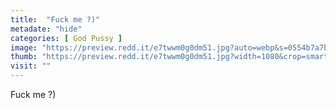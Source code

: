 ```yaml
---
title:  "Fuck me ?)"
metadate: "hide"
categories: [ God Pussy ]
image: "https://preview.redd.it/e7twwm0g0dm51.jpg?auto=webp&s=0554b7a7bdd6eb03475f2e033499930d2b2cc325"
thumb: "https://preview.redd.it/e7twwm0g0dm51.jpg?width=1080&crop=smart&auto=webp&s=384d1768bee44fd9480b8fa5ad6e0a6ccdfa69a4"
visit: ""
---
```

Fuck me ?)
